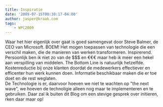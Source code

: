 ```yaml
---
title: Inspiratie
date: '2009-07-15T00:30:17-04:00'
author: jasper@kraak.com
tags:
    - WPC2009
---
```


<div class="bvMsg" id="msgcns!3FD1C7C6EA1A2!143"><div>Waar het hier eigenlijk over gaat is goed samengevat door Steve Balmer, de CEO van Microsoft. BOEM! Het mogen toepassen van technologie die een verschil maken, die de manieren van werken transformeren. Inspirerend. Persoonlijk ben ik niet zo van de $$$ en €€€ maar heb ik meer een hekel aan verspilling van middelen. The Bottom Line is natuurlijk hetzelfde. </div><div>Kostenreductie bij onze klanten doordat de medewerkers effectiever en efficenter hun werk kunnen doen. Informatie beschikbaar maken die er toe doet en de rest weglaten. </div><div>De Technologie is er, daarvoor hoeven we niet te wachten op "the next wave", we hoeven de technoligie alleen nog maar te implementeren en te gebruiken. Daar zal ik buiten dit Blog om een stevige gesprek over initieren, rken daar maar op!</div></div>